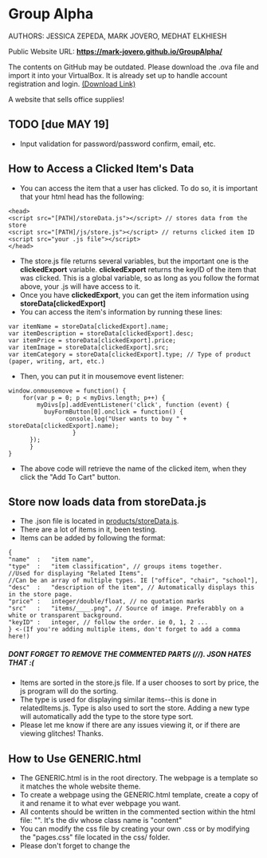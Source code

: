 # Group Alpha
AUTHORS: JESSICA ZEPEDA, MARK JOVERO, MEDHAT ELKHIESH

Public Website URL: **https://mark-jovero.github.io/GroupAlpha/**

The contents on GitHub may be outdated. Please download the .ova file and import it into your VirtualBox. It is already set up to handle account registration and login. [(Download Link)](tinyurl.com/CSC317Alpha)

A website that sells office supplies!

## TODO [due MAY 19]
  - Input validation for password/password confirm, email, etc.

## How to Access a Clicked Item's Data
  - You can access the item that a user has clicked. To do so, it is important that your html head has the following:
  ```
  <head>
<script src="[PATH]/storeData.js"></script> // stores data from the store
<script src="[PATH]/js/store.js"></script> // returns clicked item ID
<script src="your .js file"></script>
  </head>
  ```
  - The store.js file returns several variables, but the important one is the **clickedExport** variable. **clickedExport** returns the keyID of the item that was clicked. This is a global variable, so as long as you follow the <head> format above, your .js will have access to it.
  - Once you have **clickedExport**, you can get the item information using **storeData[clickedExport]**
  - You can access the item's information by running these lines:
  ```
  var itemName = storeData[clickedExport].name;
  var itemDescription = storeData[clickedExport].desc;
  var itemPrice = storeData[clickedExport].price;
  var itemImage = storeData[clickedExport].src;
  var itemCategory = storeData[clickedExport].type; // Type of product (paper, writing, art, etc.)
  ```
  - Then, you can put it in mousemove event listener:
  ```
 window.onmousemove = function() {
      for(var p = 0; p < myDivs.length; p++) {
          myDivs[p].addEventListener('click', function (event) {
            buyFormButton[0].onclick = function() {
          		  console.log("User wants to buy " + storeData[clickedExport].name);
            		}	
		});       				
	    }
  }
  ```
 - The above code will retrieve the name of the clicked item, when they click the "Add To Cart" button.

## Store now loads data from storeData.js
- The .json file is located in [products/storeData.js](https://github.com/Mark-Jovero/GroupAlpha/blob/master/products/storeData.js).
- There are a lot of items in it, been testing.
- Items can be added by following the format:
```
{
"name"  :   "item name",
"type"  :   "item classification", // groups items together.
//Used for displaying "Related Items". 
//Can be an array of multiple types. IE ["office", "chair", "school"],
"desc"  :   "description of the item", // Automatically displays this in the store page.
"price" :   integer/double/float, // no quotation marks
"src"   :   "items/____.png", // Source of image. Preferabbly on a white or transparent background.
"keyID" :   integer, // follow the order. ie 0, 1, 2 ...
} <-(If you're adding multiple items, don't forget to add a comma here!)
```
##### DONT FORGET TO REMOVE THE COMMENTED PARTS (//). JSON HATES THAT :(
- Items are sorted in the store.js file. If a user chooses to sort by price, the js program will do the sorting.
- The type is used for displaying similar items--this is done in relatedItems.js. Type is also used to sort the store. Adding a new type will automatically add the type to the store type sort.
- Please let me know if there are any issues viewing it, or if there are viewing glitches! Thanks.

## How to Use GENERIC.html
- The GENERIC.html is in the root directory. The webpage is a template so it matches the whole website theme.
- To create a webpage using the GENERIC.html template, create a copy of it and rename it to what ever webpage you want.
- All contents should be written in the commented section within the html file: "<!-- CONTENTS GO HERE -->". It's the div whose class name is "content"
- You can modify the css file by creating your own .css or by modifying the "pages.css" file located in the css/ folder.
- Please don't forget to change the <title> tag!

## NOTES
- Link to view the website: **https://mark-jovero.github.io/GroupAlpha/**
- Navbar and footer are in the frames folder. Both are implemented using <iframe> tag. In order to change a link, go to the frames folder and edit links there. This makes it easier to manage the website (ie, not having to go to each webpage to edit links).
  
  

